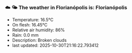 ### ☁️ 🌤️  The weather in Florianópolis is: Florianópolis

- Temperature: 16.5°C
- On flesh: 16.45°C
- Relative air humidity: 86%
- Rain: 0.0 mm
- Description: Broken clouds
- last updated: 2025-10-30T21:16:22.793412

